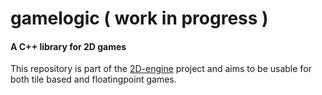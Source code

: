 # gamelogic ( work in progress )

#### A C++ library for 2D games

This repository is part of the [2D-engine][1] project and aims to be usable for
both tile based and floatingpoint games.

[1]: https://github.com/firecoders/2D-engine

